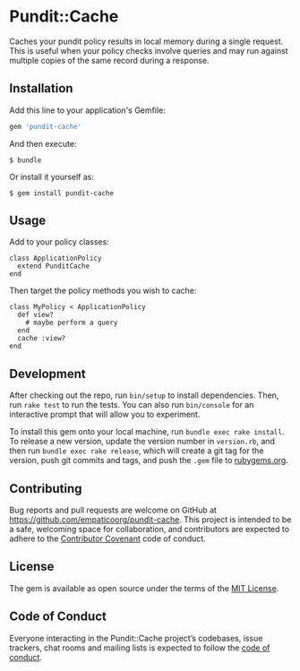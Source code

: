 # Pundit::Cache

Caches your pundit policy results in local memory during a single request. This is useful when your
policy checks involve queries and may run against multiple copies of the same record during a
response.

## Installation

Add this line to your application's Gemfile:

```ruby
gem 'pundit-cache'
```

And then execute:

    $ bundle

Or install it yourself as:

    $ gem install pundit-cache

## Usage

Add to your policy classes:

```
class ApplicationPolicy
  extend PunditCache
end
```

Then target the policy methods you wish to cache:

```
class MyPolicy < ApplicationPolicy
  def view?
    # maybe perform a query
  end
  cache :view?
end
```

## Development

After checking out the repo, run `bin/setup` to install dependencies. Then, run `rake test` to run the tests. You can also run `bin/console` for an interactive prompt that will allow you to experiment.

To install this gem onto your local machine, run `bundle exec rake install`. To release a new version, update the version number in `version.rb`, and then run `bundle exec rake release`, which will create a git tag for the version, push git commits and tags, and push the `.gem` file to [rubygems.org](https://rubygems.org).

## Contributing

Bug reports and pull requests are welcome on GitHub at https://github.com/empaticoorg/pundit-cache. This project is intended to be a safe, welcoming space for collaboration, and contributors are expected to adhere to the [Contributor Covenant](http://contributor-covenant.org) code of conduct.

## License

The gem is available as open source under the terms of the [MIT License](https://opensource.org/licenses/MIT).

## Code of Conduct

Everyone interacting in the Pundit::Cache project’s codebases, issue trackers, chat rooms and mailing lists is expected to follow the [code of conduct](https://github.com/empaticoorg/pundit-cache/blob/master/CODE_OF_CONDUCT.md).
